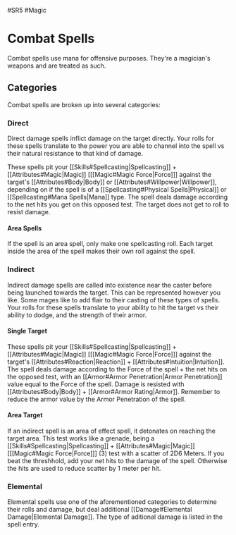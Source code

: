 #SR5 #Magic
# Combat Spells
Combat spells use mana for offensive purposes. They're a magician's weapons and are treated as such.

## Categories
Combat spells are broken up into several categories:
### Direct
Direct damage spells inflict damage on the target directly. Your rolls for these spells translate to the power you are able to channel into the spell vs their natural resistance to that kind of damage.

These spells pit your [[Skills#Spellcasting|Spellcasting]] + [[Attributes#Magic|Magic]] \[[[Magic#Magic Force|Force]]\] against the target's [[Attributes#Body|Body]] or [[Attributes#Willpower|Willpower]], depending on if the spell is of a [[Spellcasting#Physical Spells|Physical]] or [[Spellcasting#Mana Spells|Mana]] type.
The spell deals damage according to the net hits you get on this opposed test. The target does not get to roll to resist damage.
#### Area Spells
If the spell is an area spell, only make one spellcasting roll. Each target inside the area of the spell makes their own roll against the spell.
### Indirect
Indirect damage spells are called into existence near the caster before being launched towards the target. This can be represented however you like. Some mages like to add flair to their casting of these types of spells. Your rolls for these spells translate to your ability to hit the target vs their ability to dodge, and the strength of their armor.
#### Single Target
These spells pit your [[Skills#Spellcasting|Spellcasting]] + [[Attributes#Magic|Magic]] \[[[Magic#Magic Force|Force]]\] against the target's [[Attributes#Reaction|Reaction]] + [[Attributes#Intuition|Intuition]].
The spell deals damage according to the Force of the spell + the net hits on the opposed test, with an [[Armor#Armor Penetration|Armor Penetration]] value equal to the Force of the spell. Damage is resisted with [[Attributes#Body|Body]] + [[Armor#Armor Rating|Armor]]. Remember to reduce the armor value by the Armor Penetration of the spell.
#### Area Target
If an indirect spell is an area of effect spell, it detonates on reaching the target area.
This test works like a grenade, being a [[Skills#Spellcasting|Spellcasting]] + [[Attributes#Magic|Magic]] \[[[Magic#Magic Force|Force]]\] (3) test with a scatter of 2D6 Meters. If you beat the threshhold, add your net hits to the damage of the spell. Otherwise the hits are used to reduce scatter by 1 meter per hit.
### Elemental
Elemental spells use one of the aforementioned categories to determine their rolls and damage, but deal additional [[Damage#Elemental Damage|Elemental Damage]]. The type of aditional damage is listed in the spell entry.